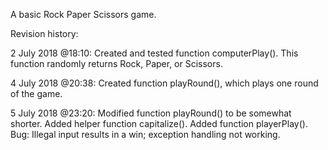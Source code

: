A basic Rock Paper Scissors game.

Revision history:

2 July 2018 @18:10:
Created and tested function computerPlay(). This function randomly returns Rock, Paper, or Scissors.

4 July 2018 @20:38:
Created function playRound(), which plays one round of the game.

5 July 2018 @23:20:
Modified function playRound() to be somewhat shorter.
Added helper function capitalize().
Added function playerPlay().
Bug: Illegal input results in a win; exception handling not working.